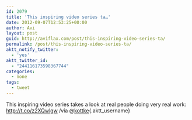 ```yaml
---
id: 2079
title: 'This inspiring video series ta…'
date: 2012-09-07T12:53:25+00:00
author: Avi
layout: post
guid: http://aviflax.com/post/this-inspiring-video-series-ta/
permalink: /post/this-inspiring-video-series-ta/
aktt_notify_twitter:
  - 'yes'
aktt_twitter_id:
  - "244116173598367744"
categories:
  - none
tags:
  - tweet
---
```

This inspiring video series takes a look at real people doing very real work: <a href="http://t.co/z2XQwlgw" rel="nofollow">http://t.co/z2XQwlgw</a> /via @[kottke](http://twitter.com/kottke){.aktt_username}